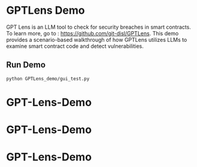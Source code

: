 # GPTLens Demo


GPT Lens is an LLM tool to check for security breaches in smart contracts. To learn more, go to : https://github.com/git-disl/GPTLens. This demo provides a scenario-based walkthrough of how GPTLens utilizes LLMs to examine smart contract code and detect vulnerabilities.


## Run Demo

```
python GPTLens_demo/gui_test.py
```
# GPT-Lens-Demo
# GPT-Lens-Demo
# GPT-Lens-Demo
